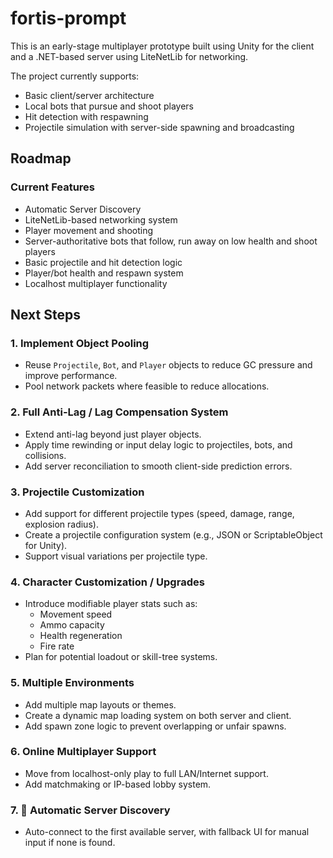 # fortis-prompt

This is an early-stage multiplayer prototype built using Unity for the client and a .NET-based server using LiteNetLib for networking.

The project currently supports:
- Basic client/server architecture
- Local bots that pursue and shoot players
- Hit detection with respawning
- Projectile simulation with server-side spawning and broadcasting

## Roadmap

### Current Features
- Automatic Server Discovery
- LiteNetLib-based networking system
- Player movement and shooting
- Server-authoritative bots that follow, run away on low health and shoot players
- Basic projectile and hit detection logic
- Player/bot health and respawn system
- Localhost multiplayer functionality

## Next Steps

### 1. Implement Object Pooling
- Reuse `Projectile`, `Bot`, and `Player` objects to reduce GC pressure and improve performance.
- Pool network packets where feasible to reduce allocations.

### 2. Full Anti-Lag / Lag Compensation System
- Extend anti-lag beyond just player objects.
- Apply time rewinding or input delay logic to projectiles, bots, and collisions.
- Add server reconciliation to smooth client-side prediction errors.

### 3. Projectile Customization
- Add support for different projectile types (speed, damage, range, explosion radius).
- Create a projectile configuration system (e.g., JSON or ScriptableObject for Unity).
- Support visual variations per projectile type.

### 4. Character Customization / Upgrades
- Introduce modifiable player stats such as:
  - Movement speed
  - Ammo capacity
  - Health regeneration
  - Fire rate
- Plan for potential loadout or skill-tree systems.

### 5. Multiple Environments
- Add multiple map layouts or themes.
- Create a dynamic map loading system on both server and client.
- Add spawn zone logic to prevent overlapping or unfair spawns.

### 6. Online Multiplayer Support
- Move from localhost-only play to full LAN/Internet support.
- Add matchmaking or IP-based lobby system.

### 7. 📡 Automatic Server Discovery
- Auto-connect to the first available server, with fallback UI for manual input if none is found.